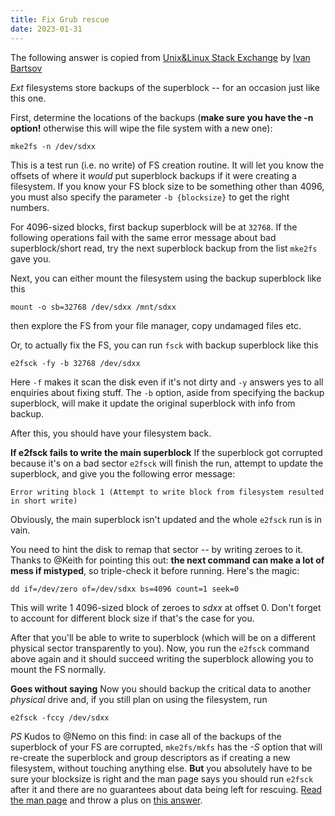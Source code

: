 ```yaml
---
title: Fix Grub rescue
date: 2023-01-31
---
```


The following answer is copied from [Unix&Linux Stack Exchange](https://unix.stackexchange.com/questions/114429/short-read-while-trying-to-open-partition/193778#193778) by [Ivan Bartsov](https://unix.stackexchange.com/a/193778/78773)

*Ext* filesystems store backups of the superblock -- for an occasion just like this one.

First, determine the locations of the backups (**make sure you have the -n option!** otherwise this will wipe the file system with a new one):

```
mke2fs -n /dev/sdxx
```

This is a test run (i.e. no write) of FS creation routine. It will let you know the offsets of where it *would* put superblock backups if it were creating a filesystem. If you know your FS block size to be something other than 4096, you must also specify the parameter `-b {blocksize}` to get the right numbers.

For 4096-sized blocks, first backup superblock will be at `32768`. If the following operations fail with the same error message about bad superblock/short read, try the next superblock backup from the list `mke2fs` gave you.

Next, you can either mount the filesystem using the backup superblock like this

```
mount -o sb=32768 /dev/sdxx /mnt/sdxx
```

then explore the FS from your file manager, copy undamaged files etc.

Or, to actually fix the FS, you can run `fsck` with backup superblock like this

```
e2fsck -fy -b 32768 /dev/sdxx
```

Here `-f` makes it scan the disk even if it's not dirty and `-y` answers yes to all enquiries about fixing stuff. The `-b` option, aside from specifying the backup superblock, will make it update the original superblock with info from backup.

After this, you should have your filesystem back.

**If e2fsck fails to write the main superblock**
If the superblock got corrupted because it's on a bad sector `e2fsck` will finish the run, attempt to update the superblock, and give you the following error message:

    Error writing block 1 (Attempt to write block from filesystem resulted in short write)
Obviously, the main superblock isn't updated and the whole `e2fsck` run is in vain.

You need to hint the disk to remap that sector -- by writing zeroes to it. Thanks to @Keith for pointing this out: **the next command can make a lot of mess if mistyped**, so triple-check it before running. Here's the magic:

```
dd if=/dev/zero of=/dev/sdxx bs=4096 count=1 seek=0
```

This will write 1 4096-sized block of zeroes to *sdxx* at offset 0. Don't forget to account for different block size if that's the case for you.

After that you'll be able to write to superblock (which will be on a different physical sector transparently to you). Now, you run the `e2fsck` command above again and it should succeed writing the superblock allowing you to mount the FS normally.

**Goes without saying** Now you should backup the critical data to another *physical* drive and, if you still plan on using the filesystem, run

```
e2fsck -fccy /dev/sdxx
```

*PS* Kudos to @Nemo on this find: in case all of the backups of the superblock of your FS are corrupted, `mke2fs/mkfs` has the *-S* option that will re-create the superblock and group descriptors as if creating a new filesystem, without touching anything else. **But** you absolutely have to be sure your blocksize is right and the man page says you should run `e2fsck` after it and there are no guarantees about data being left for rescuing. [Read the man page][1] and throw a plus on [this answer][2].


  [1]: http://manpages.ubuntu.com/manpages/trusty/en/man8/mkfs.ext4.8.html
  [2]: https://askubuntu.com/questions/381518/recover-from-a-corrupted-filesystem-when-fsck-do-not-help/381759#381759
